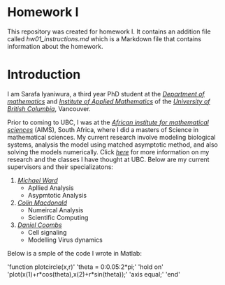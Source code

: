 # Homework I

This repository was created for homework I. It contains an addition file called *hw01_instructions.md* which is a Markdown file that contains information about the homework.


# Introduction
 I am Sarafa Iyaniwura, a third year PhD student at the  [*Department of mathematics*](https://www.math.ubc.ca/) and [*Institute of Applied Mathematics*](http://www.iam.ubc.ca/) of the [*University of British Columbia*](https://www.ubc.ca/), Vancouver.
 
Prior to coming to UBC, I was at the [*African institute for mathematical sciences*](https://aims.ac.za/) (AIMS), South Africa, where I did a masters of Science in mathematical sciences. My current research involve modeling biological systems, analysis the model using matched asymptotic method, and also solving the models  numerically. Click [*here*]( http://www.math.ubc.ca/~iyaniwura/) for more information on my research and the classes I have thought at UBC. Below are my current supervisors and their specializatons:

1. [*Michael Ward*](https://www.math.ubc.ca/~ward/)
    * Apllied Analysis
    * Asypmtotic Analysis
2. [*Colin Macdonald*](https://www.math.ubc.ca/~cbm/research/)
    * Numeircal Analysis
    * Scientific Computing
3. [*Daniel Coombs*](https://www.math.ubc.ca/~coombs/)
    * Cell signaling 
    * Modelling Virus dynamics
 
Below is a smple of the code I wrote in Matlab:

'function plotcircle(x,r)'
'theta = 0:0.05:2\*pi;'
'hold on'
'plot(x(1)+r\*cos(theta),x(2)+r\*sin(theta));'
'axis equal;'
'end'
